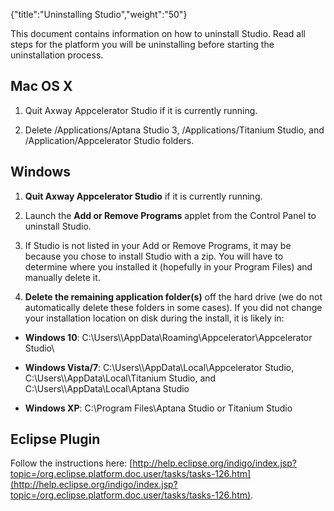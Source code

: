 {"title":"Uninstalling Studio","weight":"50"}

This document contains information on how to uninstall Studio. Read all steps for the platform you will be uninstalling before starting the uninstallation process.

## Mac OS X

1. Quit Axway Appcelerator Studio if it is currently running.

2. Delete /Applications/Aptana Studio 3, /Applications/Titanium Studio, and /Application/Appcelerator Studio folders.


## Windows

1. **Quit Axway Appcelerator Studio** if it is currently running.

2. Launch the **Add or Remove Programs** applet from the Control Panel to uninstall Studio.

3. If Studio is not listed in your Add or Remove Programs, it may be because you chose to install Studio with a zip. You will have to determine where you installed it (hopefully in your Program Files) and manually delete it.

4. **Delete the remaining application folder(s)** off the hard drive (we do not automatically delete these folders in some cases). If you did not change your installation location on disk during the install, it is likely in:

  * **Windows 10**: C:\\Users\\<username>\\AppData\\Roaming\\Appcelerator\\Appcelerator Studio\\

  * **Windows Vista/7**: C:\\Users\\<username>\\AppData\\Local\\Appcelerator Studio, C:\\Users\\<username>\\AppData\\Local\\Titanium Studio, and C:\\Users\\<username>\\AppData\\Local\\Aptana Studio

  * **Windows XP**: C:\\Program Files\\Aptana Studio or Titanium Studio


## Eclipse Plugin

Follow the instructions here: [http://help.eclipse.org/indigo/index.jsp?topic=/org.eclipse.platform.doc.user/tasks/tasks-126.htm](http://help.eclipse.org/indigo/index.jsp?topic=/org.eclipse.platform.doc.user/tasks/tasks-126.htm).

